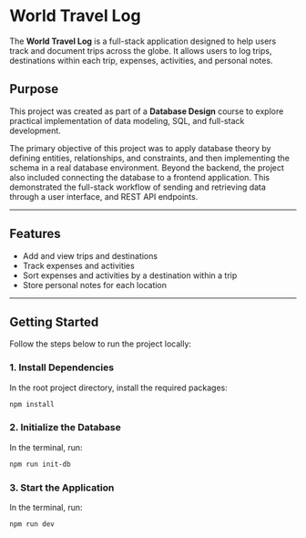 # World Travel Log

The **World Travel Log** is a full-stack application designed to help users track and document trips across the globe. It allows users to log trips, destinations within each trip, expenses, activities, and personal notes.

## Purpose

This project was created as part of a **Database Design** course to explore practical implementation of data modeling, SQL, and full-stack development.   

The primary objective of this project was to apply database theory by defining entities, relationships, and constraints, and then implementing the schema in a real database environment. Beyond the backend, the project also included connecting the database to a frontend application. This demonstrated the full-stack workflow of sending and retrieving data through a user interface, and REST API endpoints.

---

## Features
- Add and view trips and destinations
- Track expenses and activities
- Sort expenses and activities by a destination within a trip
- Store personal notes for each location

---

## Getting Started

Follow the steps below to run the project locally:

### 1. Install Dependencies

In the root project directory, install the required packages:

```bash
npm install
```

### 2. Initialize the Database

In the terminal, run:

```bash
npm run init-db
```

### 3. Start the Application

In the terminal, run:

```bash
npm run dev
```
